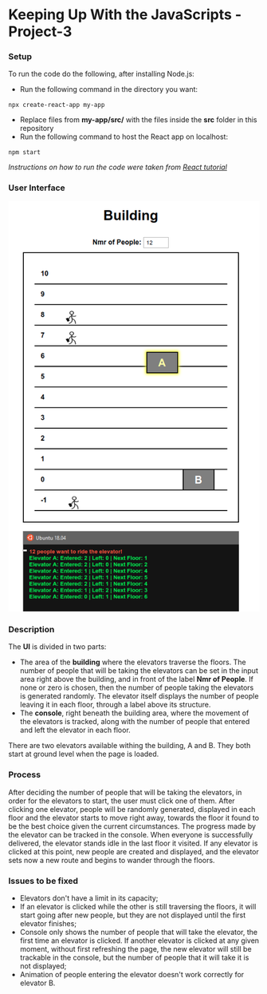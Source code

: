 # Keeping Up With the JavaScripts - Project-3

### Setup
To run the code do the following, after installing Node.js:
- Run the following command in the directory you want:

```
npx create-react-app my-app
```
- Replace files from **my-app/src/** with the files inside the **src** folder in this repository
- Run the following command to host the React app on localhost:
```
npm start
```

*Instructions on how to run the code were taken from [React tutorial](https://reactjs.org/tutorial/tutorial.html)*

### User Interface
![user interface](screenshots/user_interface.png)

### Description
The **UI** is divided in two parts:
- The area of the **building** where the elevators traverse the floors. The number of people that will be taking the elevators can be set in the input area right above the building, and in front of the label **Nmr of People**. If none or zero is chosen, then the number of people taking the elevators is generated randomly. The elevator itself displays the number of people leaving it in each floor, through a label above its structure. 
- The **console**, right beneath the building area, where the movement of the elevators is tracked, along with the number of people that entered and left the elevator in each floor.

There are two elevators available withing the building, A and B. They both start at ground level when the page is loaded.

### Process
After deciding the number of people that will be taking the elevators, in order for the elevators to start, the user must click one of them. After clicking one elevator, people will be randomly generated, displayed in each floor and the elevator starts to move right away, towards the floor it found to be the best choice given the current circumstances.
The progress made by the elevator can be tracked in the console.
When everyone is successfully delivered, the elevator stands idle in the last floor it visited. If any elevator is clicked at this point, new people are created and displayed, and the elevator sets now a new route and begins to wander through the floors.

### Issues to be fixed
- Elevators don't have a limit in its capacity;
- If an elevator is clicked while the other is still traversing the floors, it will start going after new people, but they are not displayed until the first elevator finishes;
- Console only shows the number of people that will take the elevator, the first time an elevator is clicked. If another elevator is clicked at any given moment, without first refreshing the page, the new elevator will still be trackable in the console, but the number of people that it will take it is not displayed;
- Animation of people entering the elevator doesn't work correctly for elevator B.